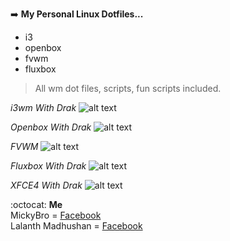 :arrow_right: **My Personal Linux Dotfiles...**

- i3
- openbox
- fvwm
- fluxbox

> All wm dot files, scripts, fun scripts included.

*i3wm With Drak*
![alt text](https://github.com/lalantham/dotfiles/blob/master/Screens/i3-dark.png)

*Openbox With Drak*
![alt text](https://github.com/lalantham/dotfiles/blob/master/Screens/openbox-dark.png)

*FVWM*
![alt text](https://github.com/lalantham/dotfiles/blob/master/Screens/fvwm.png)

*Fluxbox With Drak*
![alt text](https://github.com/lalantham/dotfiles/blob/master/Screens/fluxbox-dark.png)

*XFCE4 With Drak*
![alt text](https://github.com/lalantham/dotfiles/blob/master/Screens/xfce-dark.png)

:octocat:  **Me**<br/>
MickyBro = [Facebook](https://www.facebook.com/profile.php?id=100015317823834)<br/>
Lalanth Madhushan = [Facebook](https://www.facebook.com/lalanthamadushan82)



